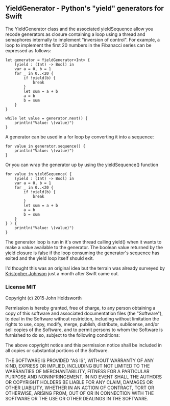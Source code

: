 ## YieldGenerator - Python's "yield" generators for Swift

The YieldGenerator class and the associated yieldSequence allow you recode generators as closure containing a loop using a thread and semaphores internally to implement "inversion of control". For example, a loop to implement the first 20 numbers in the Fibanacci series can be expressed as follows:

    let generator = YieldGenerator<Int> {
        (yield : (Int) -> Bool) in
        var a = 0, b = 1
        for _ in 0..<20 {
            if !yield(b) {
                break
            }
            let sum = a + b
            a = b
            b = sum
        }
    }

    while let value = generator.next() {
        println("Value: \(value)")
    }

A generator can be used in a for loop by converting it into a sequence:

    for value in generator.sequence() {
        println("Value: \(value)")
    }

Or you can wrap the generator up by using the yieldSequence() function

    for value in yieldSequence( {
        (yield : (Int) -> Bool) in
        var a = 0, b = 1
        for _ in 0..<20 {
            if !yield(b) {
                break
            }
            let sum = a + b
            a = b
            b = sum
        }
    } ) {
        println("Value: \(value)")
    }

The generator loop is run in it's own thread calling yield() when it wants to make a value available to the generator. The boolean value returned by the yield closure is false if the loop consuming the generator's sequence has exited and the yield loop itself should exit.

I'd thought this was an original idea but the terrain was already surveyed by [Kristopher Johnson](https://gist.github.com/kristopherjohnson/68711422475ecc010e05) just a month after Swift came out.

### License MIT

Copyright (c) 2015 John Holdsworth

Permission is hereby granted, free of charge, to any person obtaining
a copy of this software and associated documentation files (the
"Software"), to deal in the Software without restriction, including
without limitation the rights to use, copy, modify, merge, publish,
distribute, sublicense, and/or sell copies of the Software, and to
permit persons to whom the Software is furnished to do so, subject to
the following conditions:

The above copyright notice and this permission notice shall be
included in all copies or substantial portions of the Software.

THE SOFTWARE IS PROVIDED "AS IS", WITHOUT WARRANTY OF ANY KIND,
EXPRESS OR IMPLIED, INCLUDING BUT NOT LIMITED TO THE WARRANTIES OF
MERCHANTABILITY, FITNESS FOR A PARTICULAR PURPOSE AND
NONINFRINGEMENT. IN NO EVENT SHALL THE AUTHORS OR COPYRIGHT HOLDERS BE
LIABLE FOR ANY CLAIM, DAMAGES OR OTHER LIABILITY, WHETHER IN AN ACTION
OF CONTRACT, TORT OR OTHERWISE, ARISING FROM, OUT OF OR IN CONNECTION
WITH THE SOFTWARE OR THE USE OR OTHER DEALINGS IN THE SOFTWARE.

